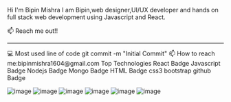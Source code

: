 
Hi I'm Bipin Mishra
I am Bipin,web designer,UI/UX developer and hands on full stack web development using Javascript and React.

📫 Reach me out!!
<hr>
💻 Most used line of code git commit -m "Initial Commit"
📫 How to reach me:bipinmishra1604@gmail.com
Top Technologies
React Badge Javascript Badge Nodejs Badge Mongo Badge HTML Badge css3 bootstrap github Badge

![image](https://user-images.githubusercontent.com/98827173/171575451-572c36ac-1c19-4e67-9923-717479f51bee.png)
![image](https://user-images.githubusercontent.com/98827173/171575742-12126aa3-b440-4460-acfe-c1e050a9b7c2.png)
![image](https://user-images.githubusercontent.com/98827173/171575848-54082675-3eac-4088-8e93-fdb859a3270a.png)
![image](https://user-images.githubusercontent.com/98827173/171575888-2e111228-ab73-4fe6-949f-6a00e40c4736.png)
![image](https://user-images.githubusercontent.com/98827173/171575921-03d1a965-e10c-43d7-bf44-6cffbc08ea93.png)
![image](https://user-images.githubusercontent.com/98827173/171575948-e45d7317-70c4-48ca-825c-4c89a24dc20b.png)


